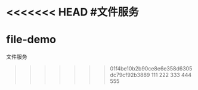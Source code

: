 <<<<<<< HEAD
#文件服务
=======
# file-demo
文件服务
>>>>>>> 01f4be10b2b90ce8e6e358d6305dc79cf92b3889
>111
>222
>333
>444
>555
